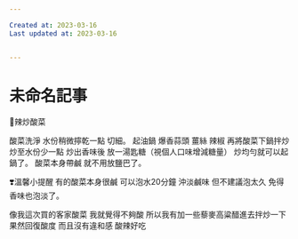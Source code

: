 ```yaml
---

Created at: 2023-03-16
Last updated at: 2023-03-16


---
```


# 未命名記事


🥢辣炒酸菜

酸菜洗淨
水份稍微擰乾一點 切細。
起油鍋
爆香蒜頭 薑絲 辣椒
再將酸菜下鍋拌炒
炒至水份少一點
炒出香味後
放一湯匙糖（視個人口味增減糖量）
炒均勻就可以起鍋了。
酸菜本身帶鹹
就不用放鹽巴了。

❣️溫馨小提醒
有的酸菜本身很鹹
可以泡水20分鐘
沖淡鹹味
但不建議泡太久
免得香味也泡淡了。

像我這次買的客家酸菜
我就覺得不夠酸
所以我有加一些藜麥高粱醋進去拌炒一下
果然回復酸度
而且沒有違和感
酸辣好吃

